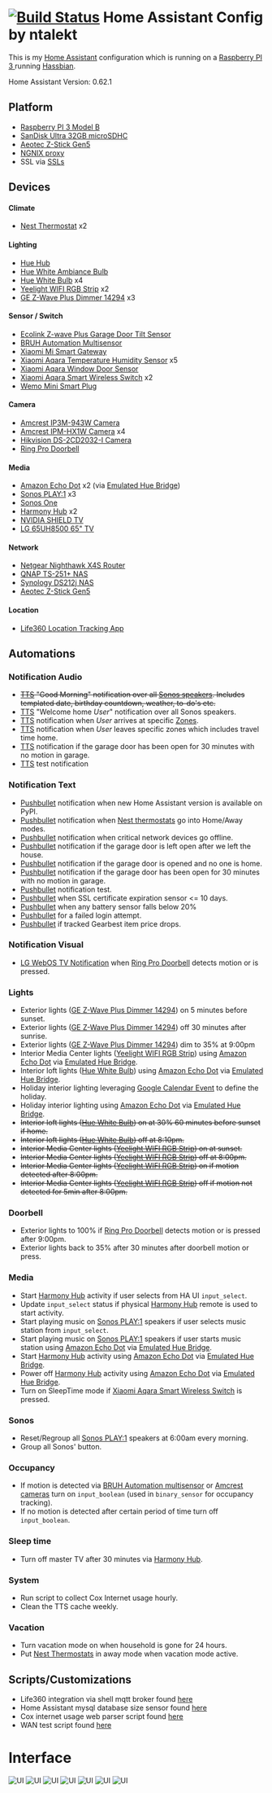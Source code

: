 # [![Build Status](https://travis-ci.org/ntalekt/homeassistant.svg?branch=master)](https://travis-ci.org/ntalekt/homeassistant) Home Assistant Config by ntalekt
This is my [Home Assistant](https://home-assistant.io) configuration which is running on a [Raspberry PI 3 ](https://www.amazon.com/gp/product/B01CD5VC92/ref=as_li_tl?ie=UTF8&camp=1789&creative=9325&creativeASIN=B01CD5VC92&linkCode=as2&tag=ntalekt-20&linkId=85008d89d44170ee683cbe85480e5522) running [Hassbian](https://home-assistant.io/docs/installation/hassbian/installation/).

Home Assistant Version: 0.62.1

## Platform
* [Raspberry PI 3 Model B](https://www.amazon.com/gp/product/B01CD5VC92/ref=as_li_tl?ie=UTF8&camp=1789&creative=9325&creativeASIN=B01CD5VC92&linkCode=as2&tag=ntalekt-20&linkId=85008d89d44170ee683cbe85480e5522)
* [SanDisk Ultra 32GB microSDHC](https://www.amazon.com/gp/product/B010Q57T02/ref=as_li_tl?ie=UTF8&camp=1789&creative=9325&creativeASIN=B010Q57T02&linkCode=as2&tag=ntalekt-20&linkId=1f3a281d1767ccf9e81b1eecfb3dc17a)
* [Aeotec Z-Stick Gen5](https://www.amazon.com/gp/product/B00X0AWA6E/ref=as_li_tl?ie=UTF8&camp=1789&creative=9325&creativeASIN=B00X0AWA6E&linkCode=as2&tag=ntalekt-20&linkId=ffe37e67106ed75d94683035242bfdc4)
* [NGNIX proxy](https://home-assistant.io/docs/ecosystem/nginx/)
* SSL via [SSLs](https://www.ssls.com/)

## Devices
#### Climate
* [Nest Thermostat](https://www.amazon.com/gp/product/B0131RG6VK/ref=as_li_tl?ie=UTF8&camp=1789&creative=9325&creativeASIN=B0131RG6VK&linkCode=as2&tag=ntalekt-20&linkId=e0db21f4ff5fe08d4d88f64ae040fcc3) x2

#### Lighting
* [Hue Hub](https://www.amazon.com/gp/product/B014H2P42K/ref=as_li_tl?ie=UTF8&camp=1789&creative=9325&creativeASIN=B014H2P42K&linkCode=as2&tag=ntalekt-20&linkId=f7c4c6761bc4d3ee0ec55b55dac43419)
* [Hue White Ambiance Bulb](https://www.amazon.com/dp/B0753H5GKN/_encoding=UTF8?coliid=I2XHFHZBU2PANC&colid=21XU0X70MOBRU&psc=1)
* [Hue White Bulb](https://www.amazon.com/gp/product/B073SSK6P8/ref=as_li_tl?ie=UTF8&camp=1789&creative=9325&creativeASIN=B073SSK6P8&linkCode=as2&tag=ntalekt-20&linkId=e23e56d9f8e7207899d06d1e65d1a44a) x4
* [Yeelight WIFI RGB Strip](https://www.amazon.com/gp/product/B01LRT0B56/ref=as_li_tl?ie=UTF8&camp=1789&creative=9325&creativeASIN=B01LRT0B56&linkCode=as2&tag=ntalekt-20&linkId=f494661c2bfcea4e57c2ee133a4b4caf) x2
* [GE Z-Wave Plus Dimmer 14294](https://www.amazon.com/gp/product/B01MUCZA1C/ref=as_li_tl?ie=UTF8&camp=1789&creative=9325&creativeASIN=B01MUCZA1C&linkCode=as2&tag=ntalekt-20&linkId=28f9845f77c4f9b01c7ad84871a799ab) x3

#### Sensor / Switch
* [Ecolink Z-wave Plus Garage Door Tilt Sensor](https://www.amazon.com/gp/product/B01MRZB0NT/ref=as_li_tl?ie=UTF8&camp=1789&creative=9325&creativeASIN=B01MRZB0NT&linkCode=as2&tag=ntalekt-20&linkId=ba67bb773710bc24f062775d66fe51b1)
* [BRUH Automation Multisensor](https://github.com/bruhautomation/ESP-MQTT-JSON-Multisensor)
* [Xiaomi Mi Smart Gateway](https://www.gearbest.com/living-appliances/pp_344667.html)
* [Xiaomi Aqara Temperature Humidity Sensor](https://www.gearbest.com/access-control/pp_626702.html) x5
* [Xiaomi Aqara Window Door Sensor](https://www.gearbest.com/access-control/pp_626703.html)
* [Xiaomi Aqara Smart Wireless Switch](https://www.gearbest.com/access-control/pp_626695.html) x2
* [Wemo Mini Smart Plug](https://www.amazon.com/Smart-Enabled-Amazon-Google-Assistant/dp/B01NBI0A6R/ref=sr_1_2?s=lamps-light&ie=UTF8&qid=1515079368&sr=1-2&keywords=wemo+mini)

#### Camera
* [Amcrest IP3M-943W Camera](https://www.amazon.com/Amcrest-Outdoor-3-Megapixel-Wireless-Security/dp/B01I01Z1M2/ref=sr_1_1_sspa?s=electronics&ie=UTF8&qid=1514915741&sr=1-1-spons&keywords=ip3m-943w&psc=1&smid=AM1AKWRN957PC)
* [Amcrest IPM-HX1W Camera](https://www.amazon.com/gp/product/B01LZHOILC/ref=as_li_tl?ie=UTF8&camp=1789&creative=9325&creativeASIN=B01LZHOILC&linkCode=as2&tag=ntalekt-20&linkId=fd29fa84ba58e8747400ea53e05b8459) x4
* [Hikvision DS-2CD2032-I Camera](https://www.amazon.com/gp/product/B00G7GMEOG/ref=as_li_tl?ie=UTF8&camp=1789&creative=9325&creativeASIN=B00G7GMEOG&linkCode=as2&tag=ntalekt-20&linkId=199e0a6b51f0f83c21855d62219693c0)
* [Ring Pro Doorbell](https://www.amazon.com/gp/product/B01DM6BDA4/ref=as_li_tl?ie=UTF8&camp=1789&creative=9325&creativeASIN=B01DM6BDA4&linkCode=as2&tag=ntalekt-20&linkId=100ed966ea93c748bf857696167a167c)

#### Media
* [Amazon Echo Dot](https://www.amazon.com/gp/product/B015TJD0Y4/ref=as_li_tl?ie=UTF8&camp=1789&creative=9325&creativeASIN=B015TJD0Y4&linkCode=as2&tag=ntalekt-20&linkId=f75a8b4c616563e31e98c9cefd43d032) x2 (via [Emulated Hue Bridge](https://home-assistant.io/components/emulated_hue/))
* [Sonos PLAY:1](https://www.amazon.com/gp/product/B00EWCUK98/ref=as_li_tl?ie=UTF8&camp=1789&creative=9325&creativeASIN=B00EWCUK98&linkCode=as2&tag=ntalekt-20&linkId=35105866ec0a7f4c67dd1abea7958f5a) x3
* [Sonos One](https://www.amazon.com/All-new-Sonos-One-Controlled-Speaker/dp/B074XN1LH3/ref=sr_1_4?s=aht&ie=UTF8&qid=1514905485&sr=1-4&keywords=sonos%2Bone&th=1)
* [Harmony Hub](https://www.amazon.com/gp/product/B00BQ5RYI4/ref=as_li_tl?ie=UTF8&camp=1789&creative=9325&creativeASIN=B00BQ5RYI4&linkCode=as2&tag=ntalekt-20&linkId=a3f1b5dc6cded9429966fb2cbe90ecf0) x2
* [NVIDIA SHIELD TV](https://www.amazon.com/gp/product/B01N1NT9Y6/ref=as_li_tl?ie=UTF8&camp=1789&creative=9325&creativeASIN=B01N1NT9Y6&linkCode=as2&tag=ntalekt-20&linkId=0c9356d35834fc3cb2fbfcf336ea2d8c)
* [LG 65UH8500 65" TV](https://www.amazon.com/gp/product/B019O5F8CQ/ref=as_li_tl?ie=UTF8&camp=1789&creative=9325&creativeASIN=B019O5F8CQ&linkCode=as2&tag=ntalekt-20&linkId=8705839f33b90a8d4725c293c464d2e8)

#### Network
* [Netgear Nighthawk X4S Router](https://www.amazon.com/gp/product/B0192911RA/ref=as_li_tl?ie=UTF8&camp=1789&creative=9325&creativeASIN=B0192911RA&linkCode=as2&tag=ntalekt-20&linkId=2db37b7e2526db6b90a33fd18b482e14)
* [QNAP TS-251+ NAS](https://www.amazon.com/gp/product/B015VNLEOQ/ref=as_li_tl?ie=UTF8&camp=1789&creative=9325&creativeASIN=B015VNLEOQ&linkCode=as2&tag=ntalekt-20&linkId=c4e26f6ec504a6cf0dbf95fb090a17c4)
* [Synology DS212j NAS](https://www.amazon.com/gp/product/B01BNPT1EG/ref=as_li_tl?ie=UTF8&camp=1789&creative=9325&creativeASIN=B01BNPT1EG&linkCode=as2&tag=ntalekt-20&linkId=a138afffcf6e9599fd76fe50ab4d0097)
* [Aeotec Z-Stick Gen5](https://www.amazon.com/gp/product/B00X0AWA6E/ref=as_li_tl?ie=UTF8&camp=1789&creative=9325&creativeASIN=B00X0AWA6E&linkCode=as2&tag=ntalekt-20&linkId=ffe37e67106ed75d94683035242bfdc4)

#### Location
* [Life360 Location Tracking App](https://www.life360.com/)

## Automations
### Notification Audio
* ~~[TTS](https://home-assistant.io/components/tts.google/) "Good Morning" notification over all [Sonos speakers](https://www.amazon.com/gp/product/B00EWCUK98/ref=as_li_tl?ie=UTF8&camp=1789&creative=9325&creativeASIN=B00EWCUK98&linkCode=as2&tag=ntalekt-20&linkId=35105866ec0a7f4c67dd1abea7958f5a). Includes templated date, birthday countdown, weather, to-do's etc.~~
* [TTS](https://home-assistant.io/components/tts.google/) "Welcome home _User_" notification over all Sonos speakers.
* [TTS](https://home-assistant.io/components/tts.google/) notification when _User_ arrives at specific [Zones](https://home-assistant.io/components/zone/).
* [TTS](https://home-assistant.io/components/tts.google/) notification when _User_ leaves specific zones which includes travel time home.
* [TTS](https://home-assistant.io/components/tts.google/) notification if the garage door has been open for 30 minutes with no motion in garage.
* [TTS](https://home-assistant.io/components/tts.google/) test notification

### Notification Text
* [Pushbullet](https://home-assistant.io/components/notify.pushbullet/) notification when new Home Assistant version is available on PyPI.
* [Pushbullet](https://home-assistant.io/components/notify.pushbullet/) notification when [Nest thermostats](https://www.amazon.com/gp/product/B0131RG6VK/ref=as_li_tl?ie=UTF8&camp=1789&creative=9325&creativeASIN=B0131RG6VK&linkCode=as2&tag=ntalekt-20&linkId=e0db21f4ff5fe08d4d88f64ae040fcc3) go into Home/Away modes.
* [Pushbullet](https://home-assistant.io/components/notify.pushbullet/) notification when critical network devices go offline.
* [Pushbullet](https://home-assistant.io/components/notify.pushbullet/) notification if the garage door is left open after we left the house.
* [Pushbullet](https://home-assistant.io/components/notify.pushbullet/) notification if the garage door is opened and no one is home.
* [Pushbullet](https://home-assistant.io/components/notify.pushbullet/) notification if the garage door has been open for 30 minutes with no motion in garage.
* [Pushbullet](https://home-assistant.io/components/notify.pushbullet/) notification test.
* [Pushbullet](https://home-assistant.io/components/notify.pushbullet/) when SSL certificate expiration sensor <= 10 days.
* [Pushbullet](https://home-assistant.io/components/notify.pushbullet/) when any battery sensor falls below 20%
* [Pushbullet](https://home-assistant.io/components/notify.pushbullet/) for a failed login attempt.
* [Pushbullet](https://home-assistant.io/components/notify.pushbullet/) if tracked Gearbest item price drops.

### Notification Visual
* [LG WebOS TV Notification](https://home-assistant.io/components/notify.webostv/) when [Ring Pro Doorbell](https://www.amazon.com/gp/product/B01DM6BDA4/ref=as_li_tl?ie=UTF8&camp=1789&creative=9325&creativeASIN=B01DM6BDA4&linkCode=as2&tag=ntalekt-20&linkId=100ed966ea93c748bf857696167a167c) detects motion or is pressed.

### Lights
* Exterior lights ([GE Z-Wave Plus Dimmer 14294](https://www.amazon.com/gp/product/B01MUCZA1C/ref=as_li_tl?ie=UTF8&camp=1789&creative=9325&creativeASIN=B01MUCZA1C&linkCode=as2&tag=ntalekt-20&linkId=28f9845f77c4f9b01c7ad84871a799ab)) on 5 minutes before sunset.
* Exterior lights ([GE Z-Wave Plus Dimmer 14294](https://www.amazon.com/gp/product/B01MUCZA1C/ref=as_li_tl?ie=UTF8&camp=1789&creative=9325&creativeASIN=B01MUCZA1C&linkCode=as2&tag=ntalekt-20&linkId=28f9845f77c4f9b01c7ad84871a799ab)) off 30 minutes after sunrise.
* Exterior lights ([GE Z-Wave Plus Dimmer 14294](https://www.amazon.com/gp/product/B01MUCZA1C/ref=as_li_tl?ie=UTF8&camp=1789&creative=9325&creativeASIN=B01MUCZA1C&linkCode=as2&tag=ntalekt-20&linkId=28f9845f77c4f9b01c7ad84871a799ab)) dim to 35% at 9:00pm
* Interior Media Center lights ([Yeelight WIFI RGB Strip](https://www.amazon.com/gp/product/B01LRT0B56/ref=as_li_tl?ie=UTF8&camp=1789&creative=9325&creativeASIN=B01LRT0B56&linkCode=as2&tag=ntalekt-20&linkId=f494661c2bfcea4e57c2ee133a4b4caf)) using [Amazon Echo Dot](https://www.amazon.com/gp/product/B015TJD0Y4/ref=as_li_tl?ie=UTF8&camp=1789&creative=9325&creativeASIN=B015TJD0Y4&linkCode=as2&tag=ntalekt-20&linkId=f75a8b4c616563e31e98c9cefd43d032) via [Emulated Hue Bridge](https://home-assistant.io/components/emulated_hue/).
* Interior loft lights ([Hue White Bulb](https://www.amazon.com/gp/product/B073SSK6P8/ref=as_li_tl?ie=UTF8&camp=1789&creative=9325&creativeASIN=B073SSK6P8&linkCode=as2&tag=ntalekt-20&linkId=e23e56d9f8e7207899d06d1e65d1a44a)) using [Amazon Echo Dot](https://www.amazon.com/gp/product/B015TJD0Y4/ref=as_li_tl?ie=UTF8&camp=1789&creative=9325&creativeASIN=B015TJD0Y4&linkCode=as2&tag=ntalekt-20&linkId=f75a8b4c616563e31e98c9cefd43d032) via [Emulated Hue Bridge](https://home-assistant.io/components/emulated_hue/).
* Holiday interior lighting leveraging [Google Calendar Event](https://home-assistant.io/components/calendar.google/) to define the holiday.
* Holiday interior lighting using [Amazon Echo Dot](https://www.amazon.com/gp/product/B015TJD0Y4/ref=as_li_tl?ie=UTF8&camp=1789&creative=9325&creativeASIN=B015TJD0Y4&linkCode=as2&tag=ntalekt-20&linkId=f75a8b4c616563e31e98c9cefd43d032) via [Emulated Hue Bridge](https://home-assistant.io/components/emulated_hue/).
* ~~Interior loft lights ([Hue White Bulb](https://www.amazon.com/gp/product/B073SSK6P8/ref=as_li_tl?ie=UTF8&camp=1789&creative=9325&creativeASIN=B073SSK6P8&linkCode=as2&tag=ntalekt-20&linkId=e23e56d9f8e7207899d06d1e65d1a44a)) on at 30% 60 minutes before sunset if home.~~
* ~~Interior loft lights ([Hue White Bulb](https://www.amazon.com/gp/product/B073SSK6P8/ref=as_li_tl?ie=UTF8&camp=1789&creative=9325&creativeASIN=B073SSK6P8&linkCode=as2&tag=ntalekt-20&linkId=e23e56d9f8e7207899d06d1e65d1a44a)) off at 8:10pm.~~
* ~~Interior Media Center lights ([Yeelight WIFI RGB Strip](https://www.amazon.com/gp/product/B01LRT0B56/ref=as_li_tl?ie=UTF8&camp=1789&creative=9325&creativeASIN=B01LRT0B56&linkCode=as2&tag=ntalekt-20&linkId=f494661c2bfcea4e57c2ee133a4b4caf)) on at sunset.~~
* ~~Interior Media Center lights ([Yeelight WIFI RGB Strip](https://www.amazon.com/gp/product/B01LRT0B56/ref=as_li_tl?ie=UTF8&camp=1789&creative=9325&creativeASIN=B01LRT0B56&linkCode=as2&tag=ntalekt-20&linkId=f494661c2bfcea4e57c2ee133a4b4caf)) off at 8:00pm.~~
* ~~Interior Media Center lights ([Yeelight WIFI RGB Strip](https://www.amazon.com/gp/product/B01LRT0B56/ref=as_li_tl?ie=UTF8&camp=1789&creative=9325&creativeASIN=B01LRT0B56&linkCode=as2&tag=ntalekt-20&linkId=f494661c2bfcea4e57c2ee133a4b4caf)) on if motion detected after 8:00pm.~~
* ~~Interior Media Center lights ([Yeelight WIFI RGB Strip](https://www.amazon.com/gp/product/B01LRT0B56/ref=as_li_tl?ie=UTF8&camp=1789&creative=9325&creativeASIN=B01LRT0B56&linkCode=as2&tag=ntalekt-20&linkId=f494661c2bfcea4e57c2ee133a4b4caf)) off if motion not detected for 5min after 8:00pm.~~


### Doorbell
* Exterior lights to 100% if [Ring Pro Doorbell](https://www.amazon.com/gp/product/B01DM6BDA4/ref=as_li_tl?ie=UTF8&camp=1789&creative=9325&creativeASIN=B01DM6BDA4&linkCode=as2&tag=ntalekt-20&linkId=100ed966ea93c748bf857696167a167c) detects motion or is pressed after 9:00pm.
* Exterior lights back to 35% after 30 minutes after doorbell motion or press.

### Media
* Start [Harmony Hub](https://www.amazon.com/gp/product/B00BQ5RYI4/ref=as_li_tl?ie=UTF8&camp=1789&creative=9325&creativeASIN=B00BQ5RYI4&linkCode=as2&tag=ntalekt-20&linkId=a3f1b5dc6cded9429966fb2cbe90ecf0) activity if user selects from HA UI `input_select`.
* Update `input_select` status if physical [Harmony Hub](https://www.amazon.com/gp/product/B00BQ5RYI4/ref=as_li_tl?ie=UTF8&camp=1789&creative=9325&creativeASIN=B00BQ5RYI4&linkCode=as2&tag=ntalekt-20&linkId=a3f1b5dc6cded9429966fb2cbe90ecf0) remote is used to start activity.
* Start playing music on [Sonos PLAY:1](https://www.amazon.com/gp/product/B00EWCUK98/ref=as_li_tl?ie=UTF8&camp=1789&creative=9325&creativeASIN=B00EWCUK98&linkCode=as2&tag=ntalekt-20&linkId=35105866ec0a7f4c67dd1abea7958f5a) speakers if user selects music station from `input_select`.
* Start playing music on [Sonos PLAY:1](https://www.amazon.com/gp/product/B00EWCUK98/ref=as_li_tl?ie=UTF8&camp=1789&creative=9325&creativeASIN=B00EWCUK98&linkCode=as2&tag=ntalekt-20&linkId=35105866ec0a7f4c67dd1abea7958f5a) speakers if user starts music station using [Amazon Echo Dot](https://www.amazon.com/gp/product/B015TJD0Y4/ref=as_li_tl?ie=UTF8&camp=1789&creative=9325&creativeASIN=B015TJD0Y4&linkCode=as2&tag=ntalekt-20&linkId=f75a8b4c616563e31e98c9cefd43d032) via [Emulated Hue Bridge](https://home-assistant.io/components/emulated_hue/).
* Start [Harmony Hub](https://www.amazon.com/gp/product/B00BQ5RYI4/ref=as_li_tl?ie=UTF8&camp=1789&creative=9325&creativeASIN=B00BQ5RYI4&linkCode=as2&tag=ntalekt-20&linkId=a3f1b5dc6cded9429966fb2cbe90ecf0) activity using [Amazon Echo Dot](https://www.amazon.com/gp/product/B015TJD0Y4/ref=as_li_tl?ie=UTF8&camp=1789&creative=9325&creativeASIN=B015TJD0Y4&linkCode=as2&tag=ntalekt-20&linkId=f75a8b4c616563e31e98c9cefd43d032) via [Emulated Hue Bridge](https://home-assistant.io/components/emulated_hue/).
* Power off [Harmony Hub](https://www.amazon.com/gp/product/B00BQ5RYI4/ref=as_li_tl?ie=UTF8&camp=1789&creative=9325&creativeASIN=B00BQ5RYI4&linkCode=as2&tag=ntalekt-20&linkId=a3f1b5dc6cded9429966fb2cbe90ecf0) activity using [Amazon Echo Dot](https://www.amazon.com/gp/product/B015TJD0Y4/ref=as_li_tl?ie=UTF8&camp=1789&creative=9325&creativeASIN=B015TJD0Y4&linkCode=as2&tag=ntalekt-20&linkId=f75a8b4c616563e31e98c9cefd43d032) via [Emulated Hue Bridge](https://home-assistant.io/components/emulated_hue/).
* Turn on SleepTime mode if [Xiaomi Aqara Smart Wireless Switch](https://www.gearbest.com/access-control/pp_626695.html) is pressed.

### Sonos
* Reset/Regroup all [Sonos PLAY:1](https://www.amazon.com/gp/product/B00EWCUK98/ref=as_li_tl?ie=UTF8&camp=1789&creative=9325&creativeASIN=B00EWCUK98&linkCode=as2&tag=ntalekt-20&linkId=35105866ec0a7f4c67dd1abea7958f5a) speakers at 6:00am every morning.
* Group all Sonos' button.

### Occupancy
* If motion is detected via [BRUH Automation multisensor](https://github.com/bruhautomation/ESP-MQTT-JSON-Multisensor) or [Amcrest  cameras](https://www.amazon.com/gp/product/B01LZHOILC/ref=as_li_tl?ie=UTF8&camp=1789&creative=9325&creativeASIN=B01LZHOILC&linkCode=as2&tag=ntalekt-20&linkId=fd29fa84ba58e8747400ea53e05b8459) turn on `input_boolean` (used in `binary_sensor` for occupancy tracking).
* If no motion is detected after certain period of time turn off `input_boolean`.

### Sleep time
* Turn off master TV after 30 minutes via [Harmony Hub](https://www.amazon.com/gp/product/B00BQ5RYI4/ref=as_li_tl?ie=UTF8&camp=1789&creative=9325&creativeASIN=B00BQ5RYI4&linkCode=as2&tag=ntalekt-20&linkId=a3f1b5dc6cded9429966fb2cbe90ecf0).

### System
* Run script to collect Cox Internet usage hourly.
* Clean the TTS cache weekly.

### Vacation
* Turn vacation mode on when household is gone for 24 hours.
* Put [Nest Thermostats](https://www.amazon.com/gp/product/B0131RG6VK/ref=as_li_tl?ie=UTF8&camp=1789&creative=9325&creativeASIN=B0131RG6VK&linkCode=as2&tag=ntalekt-20&linkId=e0db21f4ff5fe08d4d88f64ae040fcc3) in away mode when vacation mode active.

## Scripts/Customizations
* Life360 integration via shell mqtt broker found [here](https://community.home-assistant.io/t/life-360-support/1690)
* Home Assistant mysql database size sensor found [here](https://community.home-assistant.io/t/large-homeassistant-database-files/4201/234?u=ntalekt)
* Cox internet usage web parser script found [here](https://community.home-assistant.io/t/cox-communications-internet-usage/28565?u=ntalekt)
* WAN test script found [here](https://community.home-assistant.io/t/wan-test-script-quick-and-dirty/30699)

# Interface
![UI](images/home-screenshot.jpg)
![UI](images/lights-screenshot.jpg)
![UI](images/first-floor-screenshot.jpg)
![UI](images/second-floor-screenshot.jpg)
![UI](images/media-screenshot.jpg)
![UI](images/automation-screenshot.jpg)
![UI](images/sensor-screenshot.jpg)
